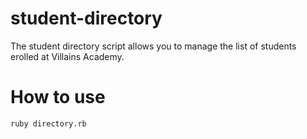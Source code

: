 # student-directory #

The student directory script allows you to manage the list of students erolled at Villains Academy.

# How to use #

```shell
ruby directory.rb
```

